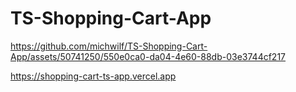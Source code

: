 # TS-Shopping-Cart-App



https://github.com/michwilf/TS-Shopping-Cart-App/assets/50741250/550e0ca0-da04-4e60-88db-03e3744cf217

https://shopping-cart-ts-app.vercel.app
